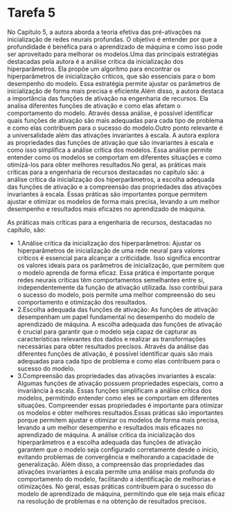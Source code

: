 # Tarefa 5
No Capítulo 5, a autora aborda a teoria efetiva das pré-ativações na inicialização de redes neurais profundas. O objetivo é entender por que a profundidade é benéfica para o aprendizado de máquina e como isso pode ser aproveitado para melhorar os modelos.Uma das principais estratégias destacadas pela autora é a análise crítica da inicialização dos hiperparâmetros. Ela propõe um algoritmo para encontrar os hiperparâmetros de inicialização críticos, que são essenciais para o bom desempenho do modelo. Essa estratégia permite ajustar os parâmetros de inicialização de forma mais precisa e eficiente.Além disso, a autora destaca a importância das funções de ativação na engenharia de recursos. Ela analisa diferentes funções de ativação e como elas afetam o comportamento do modelo. Através dessa análise, é possível identificar quais funções de ativação são mais adequadas para cada tipo de problema e como elas contribuem para o sucesso do modelo.Outro ponto relevante é a universalidade além das ativações invariantes à escala. A autora explora as propriedades das funções de ativação que são invariantes à escala e como isso simplifica a análise crítica dos modelos. Essa análise permite entender como os modelos se comportam em diferentes situações e como otimizá-los para obter melhores resultados.No geral, as práticas mais críticas para a engenharia de recursos destacadas no capítulo são: a análise crítica da inicialização dos hiperparâmetros, a escolha adequada das funções de ativação e a compreensão das propriedades das ativações invariantes à escala. Essas práticas são importantes porque permitem ajustar e otimizar os modelos de forma mais precisa, levando a um melhor desempenho e resultados mais eficazes no aprendizado de máquina.

As práticas mais críticas para a engenharia de recursos, destacadas no capítulo, são:
  - 1.Análise crítica da inicialização dos hiperparâmetros: Ajustar os hiperparâmetros de inicialização de uma rede neural para valores críticos é essencial para alcançar a criticidade. Isso significa encontrar os valores ideais para os parâmetros de inicialização, que permitem que o modelo aprenda de forma eficaz. Essa prática é importante porque redes neurais críticas têm comportamentos semelhantes entre si, independentemente da função de ativação utilizada. Isso contribui para o sucesso do modelo, pois permite uma melhor compreensão do seu comportamento e otimização dos resultados.
  - 2.Escolha adequada das funções de ativação: As funções de ativação desempenham um papel fundamental no desempenho do modelo de aprendizado de máquina. A escolha adequada das funções de ativação é crucial para garantir que o modelo seja capaz de capturar as características relevantes dos dados e realizar as transformações necessárias para obter resultados precisos. Através da análise das diferentes funções de ativação, é possível identificar quais são mais adequadas para cada tipo de problema e como elas contribuem para o sucesso do modelo.
  - 3.Compreensão das propriedades das ativações invariantes à escala: Algumas funções de ativação possuem propriedades especiais, como a invariância à escala. Essas funções simplificam a análise crítica dos modelos, permitindo entender como eles se comportam em diferentes situações. Compreender essas propriedades é importante para otimizar os modelos e obter melhores resultados.Essas práticas são importantes porque permitem ajustar e otimizar os modelos de forma mais precisa, levando a um melhor desempenho e resultados mais eficazes no aprendizado de máquina. A análise crítica da inicialização dos hiperparâmetros e a escolha adequada das funções de ativação garantem que o modelo seja configurado corretamente desde o início, evitando problemas de convergência e melhorando a capacidade de generalização. Além disso, a compreensão das propriedades das ativações invariantes à escala permite uma análise mais profunda do comportamento do modelo, facilitando a identificação de melhorias e otimizações. No geral, essas práticas contribuem para o sucesso do modelo de aprendizado de máquina, permitindo que ele seja mais eficaz na resolução de problemas e na obtenção de resultados precisos. 




   
